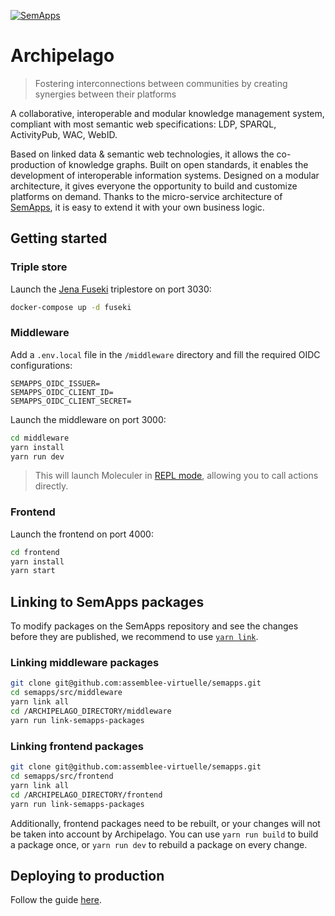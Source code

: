 [![SemApps](https://badgen.net/badge/Powered%20by/SemApps/28CDFB)](https://semapps.org)

# Archipelago

> Fostering interconnections between communities by creating synergies between their platforms

A collaborative, interoperable and modular knowledge management system, compliant with most semantic web specifications: LDP, SPARQL, ActivityPub, WAC, WebID.

Based on linked data & semantic web technologies, it allows the co-production of knowledge graphs.
Built on open standards, it enables the development of interoperable information systems.
Designed on a modular architecture, it gives everyone the opportunity to build and customize platforms on demand.
Thanks to the micro-service architecture of [SemApps](https://github.com/assemblee-virtuelle/semapps), it is easy to extend it with your own business logic.


## Getting started

### Triple store

Launch the [Jena Fuseki](https://jena.apache.org/documentation/fuseki2/) triplestore on port 3030:

```bash
docker-compose up -d fuseki
```

### Middleware

Add a `.env.local` file in the `/middleware` directory and fill the required OIDC configurations:

```dotenv
SEMAPPS_OIDC_ISSUER=
SEMAPPS_OIDC_CLIENT_ID=
SEMAPPS_OIDC_CLIENT_SECRET=
```

Launch the middleware on port 3000:

```bash
cd middleware
yarn install
yarn run dev
```

> This will launch Moleculer in [REPL mode](https://moleculer.services/docs/0.14/moleculer-repl.html), allowing you to call actions directly.

### Frontend

Launch the frontend on port 4000:

```bash
cd frontend
yarn install
yarn start
```


## Linking to SemApps packages

To modify packages on the SemApps repository and see the changes before they are published, we recommend to use [`yarn link`](https://classic.yarnpkg.com/en/docs/cli/link/).

### Linking middleware packages

```bash
git clone git@github.com:assemblee-virtuelle/semapps.git
cd semapps/src/middleware
yarn link all
cd /ARCHIPELAGO_DIRECTORY/middleware
yarn run link-semapps-packages
```

### Linking frontend packages

```bash
git clone git@github.com:assemblee-virtuelle/semapps.git
cd semapps/src/frontend
yarn link all
cd /ARCHIPELAGO_DIRECTORY/frontend
yarn run link-semapps-packages
```

Additionally, frontend packages need to be rebuilt, or your changes will not be taken into account by Archipelago. 
You can use `yarn run build` to build a package once, or `yarn run dev` to rebuild a package on every change.


## Deploying to production

Follow the guide [here](deploy/README.md).
